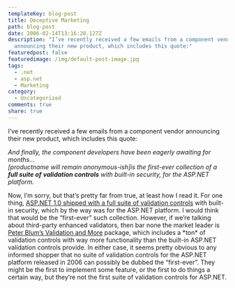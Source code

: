 ```yaml
---
templateKey: blog-post
title: Deceptive Marketing
path: blog-post
date: 2006-02-14T13:16:20.127Z
description: "I’ve recently received a few emails from a component vendor
  announcing their new product, which includes this quote:"
featuredpost: false
featuredimage: /img/default-post-image.jpg
tags:
  - .net
  - asp.net
  - Marketing
category:
  - Uncategorized
comments: true
share: true
---
```

<!--StartFragment-->

I’ve recently received a few emails from a component vendor announcing their new product, which includes this quote:

*And finally, the component developers have been eagerly awaiting for months…\
\[productname will remain anonymous-ish]is the first-ever collection of a **full suite of** **validation controls** with built-in security, for the ASP.NET platform.*

Now, I’m sorry, but that’s pretty far from true, at least how I read it. For one thing, [ASP.NET 1.0 shipped with a full suite of validation controls](http://authors.aspalliance.com/quickstart/aspplus/doc/webvalidation.aspx) with built-in security, which by the way was for the ASP.NET platform. I would think that would be the “first-ever” such collection. However, if we’re talking about third-party enhanced validators, then bar none the market leader is [Peter Blum’s Validation and More](http://peterblum.com/) package, which includes a \*ton\* of validation controls with way more functionality than the built-in ASP.NET validation controls provide. In either case, it seems pretty obvious to any informed shopper that no suite of validation controls for the ASP.NET platform released in 2006 can possibly be dubbed the “first-ever”. They might be the first to implement some feature, or the first to do things a certain way, but they’re not the first suite of validation controls for ASP.NET.

<!--EndFragment-->